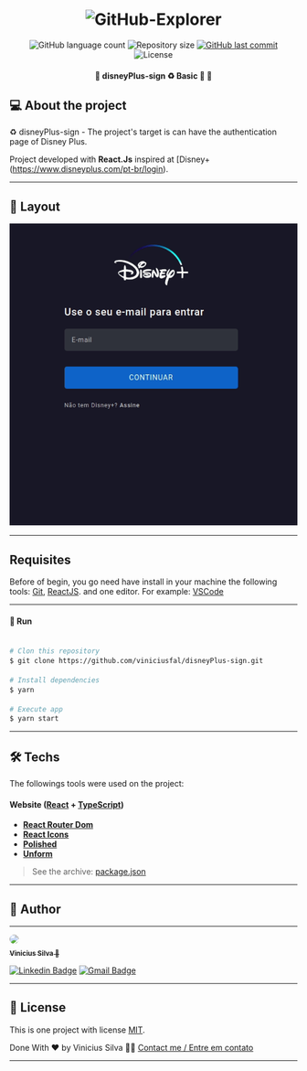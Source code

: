 
<h1 align="center">
    <img width="800x" height="250px"  alt="GitHub-Explorer" title="#GitHub-Explorer" src="https://s2.glbimg.com/S61CCS8ZzeiRqcZNWPrCYcUzYc0=/0x0:1000x561/984x0/smart/filters:strip_icc()/i.s3.glbimg.com/v1/AUTH_08fbf48bc0524877943fe86e43087e7a/internal_photos/bs/2019/v/D/FxXJErQqCB6J3tNUd8Kw/logo-dysneu-plus.jpg" />
</h1> 


<p align="center">
  <img alt="GitHub language count" src="https://img.shields.io/github/languages/count/viniciusfal/disneyPlus-sign?color=%2304D361">
  <img alt="Repository size" src="https://img.shields.io/github/repo-size/viniciusfal/disneyPlus-sign">
  <a href="https://github.com/viniciusfal/disneyPlus-sign/commits/master">
    <img alt="GitHub last commit" src="https://img.shields.io/github/last-commit/viniciusfal/disneyPlus-sign">
  </a>
  <img alt="License" src="https://img.shields.io/badge/license-MIT-pink">
 </p>
</p>

<h4 align="center" > 
	🚧  disneyPlus-sign ♻️ Basic 🚀 🚧
</h4>




## 💻 About the project

♻️ disneyPlus-sign - The project's target is can have the authentication page of Disney Plus.


Project developed with **React.Js** inspired at [Disney+ (https://www.disneyplus.com/pt-br/login).

---


## 🎨 Layout

<p align="center">
<img  src="https://github.com/viniciusfal/disneyPlus-sign/blob/master/src/assets/peekDsi.gif"/>
</p>

---

## Requisites

Before of begin, you go need have  install in your machine the following tools:
[Git](https://git-scm.com), [ReactJS](https://reactjs.org/). 
and one editor. For example: [VSCode](https://code.visualstudio.com/)


---

#### 🎲 Run

```bash

# Clon this repository
$ git clone https://github.com/viniciusfal/disneyPlus-sign.git

# Install dependencies
$ yarn
 
# Execute app
$ yarn start

```

---
## 🛠 Techs
The followings tools were used on the project:

#### **Website**  ([React](https://reactjs.org/)  +  [TypeScript](https://www.typescriptlang.org/))

-   **[React Router Dom](https://github.com/ReactTraining/react-router/tree/master/packages/react-router-dom)**
-   **[React Icons](https://react-icons.github.io/react-icons/)**
-   **[Polished](https://polished.js.org/)**
-   **[Unform](https://github.com/unform/unform)**


> See the archive: [package.json](https://github.com/viniciusfal/disneyPlus-sign/blob/master/package.json)



---

## 🦸 Author
---

<a href="https://github.com/viniciusfal">
 <img src=https://avatars.githubusercontent.com/u/74741895?s=96&v=4" width="100px;"  style="border-radius:50%;"/>
 <br />
 <sub><b>Vinicius Silva 🚀</b></sub> 
 <br />
    
 [![Linkedin Badge](https://img.shields.io/badge/-Vinicius-blue?style=flat-square&logo=Linkedin&logoColor=white&link=https://www.linkedin.com/in/vinicius-dev-silva/)](https://www.linkedin.com/in/vinicius-dev-silva/)
 [![Gmail Badge](https://img.shields.io/badge/-viniciusoficialc20@gmail.com-c14438?style=flat-square&logo=Gmail&logoColor=white&link=mailto:viniciusoficialc20@gmail.com)](mailto:viniciusoficialc20@gmail.com)

---
## 📝 License

This is one project with license [MIT](./LICENSE).

Done With ❤️ by Vinicius Silva 👋🏽 [Contact me / Entre em contato](https://www.linkedin.com/in/vinicius-dev-silva/)

---

